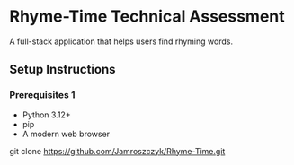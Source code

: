 # Rhyme-Time Technical Assessment

A full-stack application that helps users find rhyming words.

## Setup Instructions

### Prerequisites   1
- Python 3.12+
- pip
- A modern web browser

git clone https://github.com/Jamroszczyk/Rhyme-Time.git
